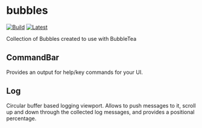 # bubbles

[![Build](https://github.com/rebay1982/bubbles/actions/workflows/go.yml/badge.svg)](https://github.com/rebay1982/bubbles/actions/workflows/go.yml)
[![Latest](https://github.com/rebay1982/bubbles/actions/workflows/go.yml/badge.svg?event=release)](https://github.com/rebay1982/bubbles/actions/workflows/go.yml)

Collection of Bubbles created to use with BubbleTea

## CommandBar

Provides an output for help/key commands for your UI.

## Log

Circular buffer based logging viewport. Allows to push messages to it, scroll up and down through the collected log
messages, and provides a positional percentage.
